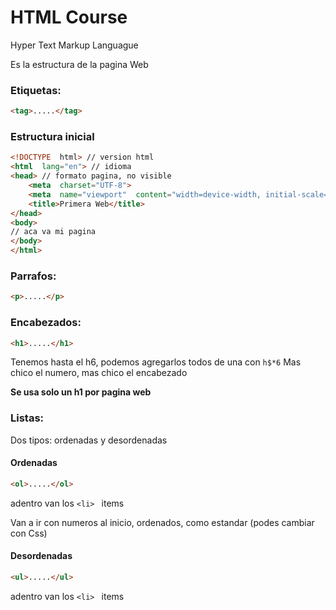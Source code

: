# HTML Course

Hyper Text Markup Languague

Es la estructura de la pagina Web

### Etiquetas:

````html
<tag>.....</tag>
````

### Estructura inicial

````html
<!DOCTYPE  html> // version html
<html  lang="en"> // idioma
<head> // formato pagina, no visible
	<meta  charset="UTF-8">
	<meta  name="viewport"  content="width=device-width, initial-scale=1.0">
	<title>Primera Web</title>
</head>
<body>
// aca va mi pagina
</body>
</html>
````

### Parrafos:

````html
<p>.....</p>
````

### Encabezados:

````html
<h1>.....</h1>
````
Tenemos hasta el h6, podemos agregarlos todos de una con `h$*6`
Mas chico el numero, mas chico el encabezado

**Se usa solo un h1 por pagina web**

### Listas:

Dos tipos: ordenadas y desordenadas

#### Ordenadas

````html
<ol>.....</ol>
````
adentro van los `<li> ` items

Van a ir con numeros al inicio, ordenados, como estandar (podes cambiar con Css)

#### Desordenadas

````html
<ul>.....</ul>
````
adentro van los `<li> ` items

<!--stackedit_data:
eyJoaXN0b3J5IjpbMTU1NjIxMjk4MSwtMTIyMTIwOTM0OSwtMT
Q4ODc5Mjk3LDE0NzA2NDk4NDYsLTE3Mjc4NjA2NDEsLTExNjQ0
MDMzNzFdfQ==
-->
